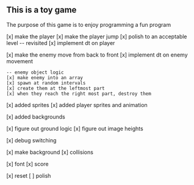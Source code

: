 ## This is a toy game

The purpose of this game is to enjoy programming a fun program

[x] make the player
[x] make the player jump
[x] polish to an acceptable level -- revisited
[x] implement dt on player

[x] make the enemy move from back to front
[x] implement dt on enemy movement

    -- enemy object logic
    [x] make enemy into an array
    [x] spawn at random intervals
    [x] create them at the leftmost part
    [x] when they reach the right most part, destroy them

[x] added sprites
[x] added player sprites and animation

[x] added backgrounds

[x] figure out ground logic
[x] figure out image heights

[x] debug switching

[x] make background
[x] collisions

[x] font
[x] score

[x] reset
[ ] polish
